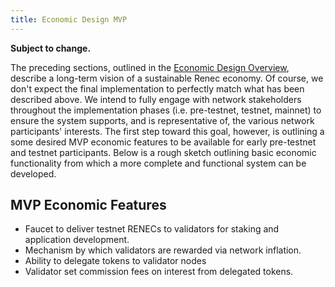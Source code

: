 ```yaml
---
title: Economic Design MVP
---
```


**Subject to change.**

The preceding sections, outlined in the
[Economic Design Overview](ed_overview.md),
describe a long-term vision of a sustainable Renec economy.
Of course, we don't expect the final implementation to perfectly match what has
been described above. We intend to fully engage with network stakeholders
throughout the implementation phases \(i.e. pre-testnet, testnet, mainnet\)
to ensure the system supports, and is representative of, the various network
participants' interests. The first step toward this goal, however, is outlining
a some desired MVP economic features to be available for early pre-testnet and
testnet participants. Below is a rough sketch outlining basic economic
functionality from which a more complete and functional system can be developed.

## MVP Economic Features

- Faucet to deliver testnet RENECs to validators for staking and application development.
- Mechanism by which validators are rewarded via network inflation.
- Ability to delegate tokens to validator nodes
- Validator set commission fees on interest from delegated tokens.
